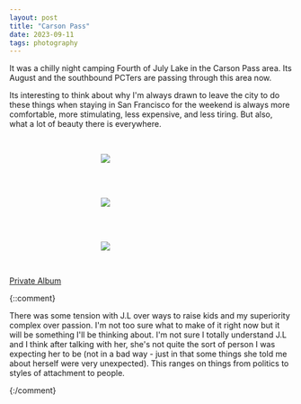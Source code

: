```yaml
---
layout: post
title: "Carson Pass"
date: 2023-09-11
tags: photography
---
```


It was a chilly night camping Fourth of July Lake in the Carson Pass area. Its August and the southbound PCTers are passing through this area now.

Its interesting to think about why I'm always drawn to leave the city to do these things when staying in San Francisco for the weekend is always more comfortable, more stimulating, less expensive, and less tiring. But also, what a lot of beauty there is everywhere.

<br>
<p align="center">
<img style="max-width: 1024px; margin: 0 0 0 -162px;" src="https://drive.google.com/uc?id=119D-0fRrrkKOqKNnwgGVppF9b67yu6Wu">
</p>
<br>

<br>
<p align="center">
<img style="max-width: 1024px; margin: 0 0 0 -162px;" src="https://drive.google.com/uc?id=10xvcpRIk8at_gdfMOh-jXr4zV_IghJKL">
</p>
<br>

<br>
<p align="center">
<img style="max-width: 1024px; margin: 0 0 0 -162px;" src="https://drive.google.com/uc?id=1vD99pTW4GqQnGcpbIbRu-GbidlKC0foT">
</p>
<br>

[Private Album](https://jstrieb.github.io/link-lock/#eyJ2IjoiMC4wLjEiLCJlIjoiTXFXWWEzN1o4TmFmS3lzeGRlcHR5QTE0Y3RvcHVWNVF6STd3OWM4cnJjWHNBYlpqK0JlQlhuZ0N4cFU3VURoTTd4ZVlRS05uWkNtZnVXMlFXVU9iZEVxQ2xCNmZrYjJCY3NKWUsxQmFpRDd3a1lURGNvTythbW1aNy9NaVBOOEpZcG1FdmIxbHRRPT0iLCJoIjoiZnJhbmtseSIsInMiOiJ5RzJVM0JkeUFnRmk4QnFHNEg4VkpnPT0iLCJpIjoiOEJOWFNJay9UMUpldy8xWiJ9)

{::comment}

There was some tension with J.L over ways to raise kids and my superiority complex over passion. I'm not too sure what to make of it right now but it will be something I'll be thinking about. I'm not sure I totally understand J.L and I think after talking with her, she's not quite the sort of person I was expecting her to be (not in a bad way - just in that some things she told me about herself were very unexpected). This ranges on things from politics to styles of attachment to people.

{:/comment}